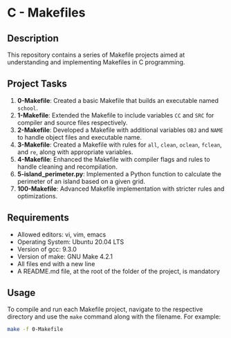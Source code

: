 # C - Makefiles

## Description

This repository contains a series of Makefile projects aimed at understanding and implementing Makefiles in C programming.

## Project Tasks

1. **0-Makefile**: Created a basic Makefile that builds an executable named `school`.
2. **1-Makefile**: Extended the Makefile to include variables `CC` and `SRC` for compiler and source files respectively.
3. **2-Makefile**: Developed a Makefile with additional variables `OBJ` and `NAME` to handle object files and executable name.
4. **3-Makefile**: Created a Makefile with rules for `all`, `clean`, `oclean`, `fclean`, and `re`, along with appropriate variables.
5. **4-Makefile**: Enhanced the Makefile with compiler flags and rules to handle cleaning and recompilation.
6. **5-island_perimeter.py**: Implemented a Python function to calculate the perimeter of an island based on a given grid.
7. **100-Makefile**: Advanced Makefile implementation with stricter rules and optimizations.

## Requirements

- Allowed editors: vi, vim, emacs
- Operating System: Ubuntu 20.04 LTS
- Version of gcc: 9.3.0
- Version of make: GNU Make 4.2.1
- All files end with a new line
- A README.md file, at the root of the folder of the project, is mandatory

## Usage

To compile and run each Makefile project, navigate to the respective directory and use the `make` command along with the filename. For example:

```bash
make -f 0-Makefile